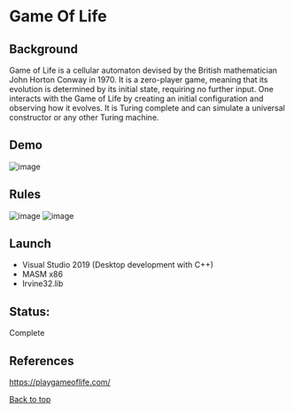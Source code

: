 # Game Of Life

## Background
Game of Life is a cellular automaton devised by the British mathematician John Horton Conway in 1970. It is a zero-player game, meaning that its evolution is determined by its initial state, requiring no further input. One interacts with the Game of Life by creating an initial configuration and observing how it evolves. It is Turing complete and can simulate a universal constructor or any other Turing machine.

## Demo
![image](https://en.wikipedia.org/wiki/Conway%27s_Game_of_Life#/media/File:Gospers_glider_gun.gif)

## Rules
![image](https://user-images.githubusercontent.com/77756530/166131142-0ec31556-35ff-44f0-b16f-1dddc5e97f11.png)
![image](https://user-images.githubusercontent.com/77756530/166131149-367b3f37-3fea-41c3-8a30-a3deb5681792.png)

## Launch
* Visual Studio 2019 (Desktop development with C++)
* MASM x86
* Irvine32.lib

## Status:
Complete

## References
https://playgameoflife.com/

[Back to top](#)
